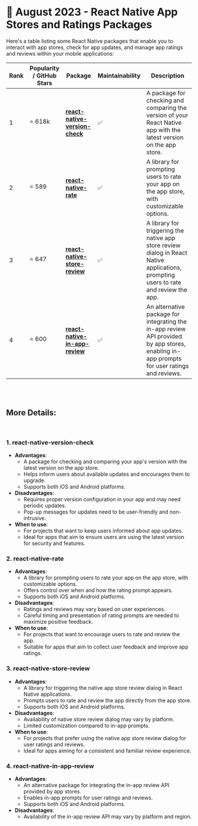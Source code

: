 # 📱 August 2023 - React Native App Stores and Ratings Packages

Here's a table listing some React Native packages that enable you to interact with app stores, check for app updates, and manage app ratings and reviews within your mobile applications:

| Rank | Popularity / GitHub Stars | Package | Maintainability | Description |
| ---- | -------------------------- | ------- | ---------------- | ----------- |
| 1    | ⭐ 618k            | [**react-native-version-check**](https://github.com/kimxogus/react-native-version-check) | :white_check_mark: | A package for checking and comparing the version of your React Native app with the latest version on the app store. |
| 2    | ⭐ 589              | [**react-native-rate**](https://github.com/KjellConnelly/react-native-rate) | :white_check_mark: | A library for prompting users to rate your app on the app store, with customizable options. |
| 3    | ⭐ 647             | [**react-native-store-review**](https://github.com/oblador/react-native-store-review) | :white_check_mark: | A library for triggering the native app store review dialog in React Native applications, prompting users to rate and review the app. |
| 4    | ⭐ 600              | [**react-native-in-app-review**](https://github.com/MinaSamir11/react-native-in-app-review) | :white_check_mark: | An alternative package for integrating the in-app review API provided by app stores, enabling in-app prompts for user ratings and reviews. |

</br>
</br>

## More Details:

</br>

### 1. react-native-version-check
   - **Advantages**:
     - A package for checking and comparing your app's version with the latest version on the app store.
     - Helps inform users about available updates and encourages them to upgrade.
     - Supports both iOS and Android platforms.
   - **Disadvantages**:
     - Requires proper version configuration in your app and may need periodic updates.
     - Pop-up messages for updates need to be user-friendly and non-intrusive.
   - **When to use**:
     - For projects that want to keep users informed about app updates.
     - Ideal for apps that aim to ensure users are using the latest version for security and features.

### 2. react-native-rate
   - **Advantages**:
     - A library for prompting users to rate your app on the app store, with customizable options.
     - Offers control over when and how the rating prompt appears.
     - Supports both iOS and Android platforms.
   - **Disadvantages**:
     - Ratings and reviews may vary based on user experiences.
     - Careful timing and presentation of rating prompts are needed to maximize positive feedback.
   - **When to use**:
     - For projects that want to encourage users to rate and review the app.
     - Suitable for apps that aim to collect user feedback and improve app ratings.

### 3. react-native-store-review
   - **Advantages**:
     - A library for triggering the native app store review dialog in React Native applications.
     - Prompts users to rate and review the app directly from the app store.
     - Supports both iOS and Android platforms.
   - **Disadvantages**:
     - Availability of native store review dialog may vary by platform.
     - Limited customization compared to in-app prompts.
   - **When to use**:
     - For projects that prefer using the native app store review dialog for user ratings and reviews.
     - Ideal for apps aiming for a consistent and familiar review experience.

### 4. react-native-in-app-review 
   - **Advantages**:
     - An alternative package for integrating the in-app review API provided by app stores.
     - Enables in-app prompts for user ratings and reviews.
     - Supports both iOS and Android platforms.
   - **Disadvantages**:
     - Availability of the in-app review API may vary by platform and region.
    
